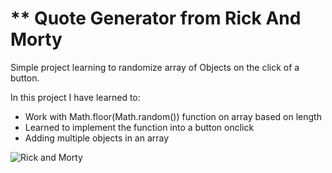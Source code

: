 # \*\* Quote Generator from Rick And Morty

Simple project learning to randomize array of Objects on the click of a button.

In this project I have learned to:

- Work with Math.floor(Math.random()) function on array based on length
- Learned to implement the function into a button onclick
- Adding multiple objects in an array

![Rick and Morty](https://mpng.subpng.com/20190404/vv/kisspng-rick-sanchez-morty-smith-pickle-rick-drawing-porta-svgs-for-geeks-5ca62da8ded916.3363312915543945369128.jpg#gh-dark-mode-only)
